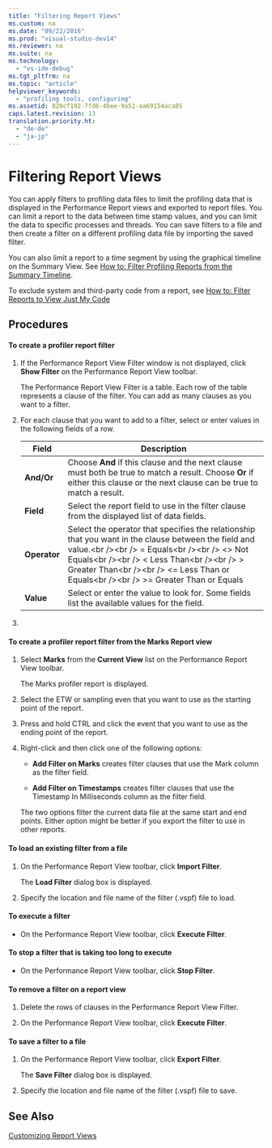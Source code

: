 ```yaml
---
title: "Filtering Report Views"
ms.custom: na
ms.date: "09/22/2016"
ms.prod: "visual-studio-dev14"
ms.reviewer: na
ms.suite: na
ms.technology: 
  - "vs-ide-debug"
ms.tgt_pltfrm: na
ms.topic: "article"
helpviewer_keywords: 
  - "profiling tools, configuring"
ms.assetid: 820cf192-7fd6-4bee-9a51-aa69154aca85
caps.latest.revision: 13
translation.priority.ht: 
  - "de-de"
  - "ja-jp"
---
```

# Filtering Report Views
You can apply filters to profiling data files to limit the profiling data that is displayed in the Performance Report views and exported to report files. You can limit a report to the data between time stamp values, and you can limit the data to specific processes and threads. You can save filters to a file and then create a filter on a different profiling data file by importing the saved filter.  
  
 You can also limit a report to a time segment by using the graphical timeline on the Summary View. See [How to: Filter Profiling Reports from the Summary Timeline](../vs140/how-to--filter-report-views-from-the-summary-timeline.md).  
  
 To exclude system and third-party code from a report, see [How to: Filter Reports to View Just My Code](../vs140/how-to--filter-profiling-tools-report-views-to-display-just-my-code.md)  
  
## Procedures  
  
#### To create a profiler report filter  
  
1.  If the Performance Report View Filter window is not displayed, click **Show Filter** on the Performance Report View toolbar.  
  
     The Performance Report View Filter is a table. Each row of the table represents a clause of the filter. You can add as many clauses as you want to a filter.  
  
2.  For each clause that you want to add to a filter, select or enter values in the following fields of a row.  
  
    |Field|Description|  
    |-----------|-----------------|  
    |**And/Or**|Choose **And** if this clause and the next clause must both be true to match a result. Choose **Or** if either this clause or the next clause can be true to match a result.|  
    |**Field**|Select the report field to use in the filter clause from the displayed list of data fields.|  
    |**Operator**|Select the operator that specifies the relationship that you want in the clause between the field and value.\<br />\<br /> =    Equals\<br />\<br /> <>  Not Equals\<br />\<br /> <    Less Than\<br />\<br /> >    Greater Than\<br />\<br /> <=  Less Than or Equals\<br />\<br /> >=  Greater Than or Equals|  
    |**Value**|Select or enter the value to look for. Some fields list the available values for the field.|  
  
3.  
  
#### To create a profiler report filter from the Marks Report view  
  
1.  Select **Marks** from the **Current View** list on the Performance Report View toolbar.  
  
     The Marks profiler report is displayed.  
  
2.  Select the ETW or sampling even that you want to use as the starting point of the report.  
  
3.  Press and hold CTRL and click the event that you want to use as the ending point of the report.  
  
4.  Right-click and then click one of the following options:  
  
    -   **Add Filter on Marks** creates filter clauses that use the Mark column as the filter field.  
  
    -   **Add Filter on Timestamps** creates filter clauses that use the Timestamp In Milliseconds column as the filter field.  
  
     The two options filter the current data file at the same start and end points. Either option might be better if you export the filter to use in other reports.  
  
#### To load an existing filter from a file  
  
1.  On the Performance Report View toolbar, click **Import Filter**.  
  
     The **Load Filter** dialog box is displayed.  
  
2.  Specify the location and file name of the filter (.vspf) file to load.  
  
#### To execute a filter  
  
-   On the Performance Report View toolbar, click **Execute Filter**.  
  
#### To stop a filter that is taking too long to execute  
  
-   On the Performance Report View toolbar, click **Stop Filter**.  
  
#### To remove a filter on a report view  
  
1.  Delete the rows of clauses in the Performance Report View Filter.  
  
2.  On the Performance Report View toolbar, click **Execute Filter**.  
  
#### To save a filter to a file  
  
1.  On the Performance Report View toolbar, click **Export Filter**.  
  
     The **Save Filter** dialog box is displayed.  
  
2.  Specify the location and file name of the filter (.vspf) file to save.  
  
## See Also  
 [Customizing Report Views](../vs140/customizing-performance-tools-report-views.md)
